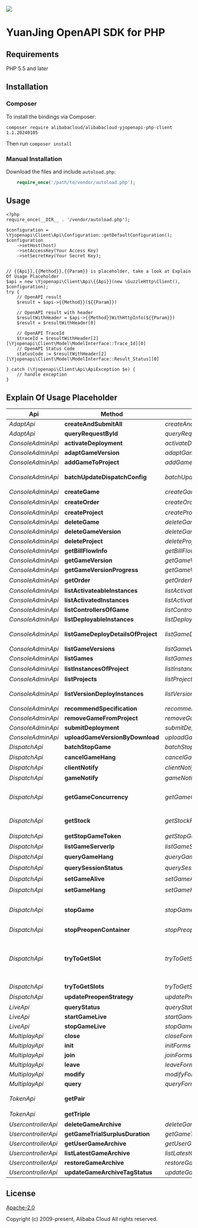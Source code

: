 ![](https://aliyunsdk-pages.alicdn.com/icons/AlibabaCloud.svg)

# YuanJing OpenAPI SDK for PHP

## Requirements

PHP 5.5 and later

## Installation

### Composer

To install the bindings via Composer:
```
composer require alibabacloud/alibabacloud-yjopenapi-php-client 1.1.20240105
```

Then run `composer install`

### Manual Installation

Download the files and include `autoload.php`:

```php
    require_once('/path/to/vendor/autoload.php');
```

## Usage

```
<?php
require_once(__DIR__ . '/vendor/autoload.php');

$configuration = \Yjopenapi\Client\Api\Configuration::getDefaultConfiguration();
$configuration
    ->setHost(host)
    ->setAccessKey(Your Access Key)
    ->setSecretKey(Your Secret Key);


// {{Api}},{{Method}},{{Param}} is placeholder, take a look at Explain Of Usage Placeholder
$api = new \Yjopenapi\Client\Api\{{Api}}(new \GuzzleHttp\Client(), $configuration);
try {
    // OpenAPI result
    $result = $api->{{Method}}(${{Param}})

    // OpenAPI result with header
    $resultWithHeader = $api->{{Method}}WithHttpInfo(${{Param}})
    $result = $resultWithHeader[0]

    // OpenAPI TraceId
    $traceId = $resultWithHeader[2][\Yjopenapi\Client\Model\ModelInterface::Trace_Id][0]
    // OpenAPI Status Code
    statusCode := $resultWithHeader[2][\Yjopenapi\Client\Model\ModelInterface::Result_Status][0]

} catch (\Yjopenapi\Client\Api\ApiException $e) {
    // handle exception
}

```

## Explain Of Usage Placeholder

| Api | Method | Params | Result | Description |
| ------------ | ------------- | ------------- | ------------- | ------------- |
 | *AdaptApi* | **createAndSubmitAll** | *createAndSubmitAllForms*  | *\Yjopenapi\Client\Yjopenapi\Client\Yjopenapi\Client\Yjopenapi\Client\Yjopenapi\Client\Yjopenapi\Client\Yjopenapi\Client\Yjopenapi\Client\Yjopenapi\Client\Yjopenapi\Client\Yjopenapi\Client\Yjopenapi\Client\Yjopenapi\Client\Yjopenapi\Client\Yjopenapi\Client\Yjopenapi\Client\Yjopenapi\Client\Model\AdaptCreateAndSubmitAllResult* | createAndSubmitAll |
 | *AdaptApi* | **queryRequestById** | *queryRequestByIdForms*  | *\Yjopenapi\Client\Yjopenapi\Client\Yjopenapi\Client\Yjopenapi\Client\Yjopenapi\Client\Yjopenapi\Client\Yjopenapi\Client\Yjopenapi\Client\Yjopenapi\Client\Yjopenapi\Client\Yjopenapi\Client\Yjopenapi\Client\Yjopenapi\Client\Yjopenapi\Client\Yjopenapi\Client\Yjopenapi\Client\Yjopenapi\Client\Model\AdaptQueryRequestByIdResult* | queryRequestById |
 | *ConsoleAdminApi* | **activateDeployment** | *activateDeploymentForms*  | *\Yjopenapi\Client\Yjopenapi\Client\Yjopenapi\Client\Yjopenapi\Client\Yjopenapi\Client\Yjopenapi\Client\Yjopenapi\Client\Yjopenapi\Client\Yjopenapi\Client\Yjopenapi\Client\Yjopenapi\Client\Yjopenapi\Client\Yjopenapi\Client\Yjopenapi\Client\Yjopenapi\Client\Yjopenapi\Client\Yjopenapi\Client\Model\ConsoleAdminActivateDeploymentResult* |  |
 | *ConsoleAdminApi* | **adaptGameVersion** | *adaptGameVersionForms*  | *\Yjopenapi\Client\Yjopenapi\Client\Yjopenapi\Client\Yjopenapi\Client\Yjopenapi\Client\Yjopenapi\Client\Yjopenapi\Client\Yjopenapi\Client\Yjopenapi\Client\Yjopenapi\Client\Yjopenapi\Client\Yjopenapi\Client\Yjopenapi\Client\Yjopenapi\Client\Yjopenapi\Client\Yjopenapi\Client\Yjopenapi\Client\Model\ConsoleAdminAdaptGameVersionResult* |  |
 | *ConsoleAdminApi* | **addGameToProject** | *addGameToProjectForms*  | *\Yjopenapi\Client\Yjopenapi\Client\Yjopenapi\Client\Yjopenapi\Client\Yjopenapi\Client\Yjopenapi\Client\Yjopenapi\Client\Yjopenapi\Client\Yjopenapi\Client\Yjopenapi\Client\Yjopenapi\Client\Yjopenapi\Client\Yjopenapi\Client\Yjopenapi\Client\Yjopenapi\Client\Yjopenapi\Client\Yjopenapi\Client\Model\ConsoleAdminAddGameToProjectResult* |  |
 | *ConsoleAdminApi* | **batchUpdateDispatchConfig** | *batchUpdateDispatchConfigForms*  | *\Yjopenapi\Client\Yjopenapi\Client\Yjopenapi\Client\Yjopenapi\Client\Yjopenapi\Client\Yjopenapi\Client\Yjopenapi\Client\Yjopenapi\Client\Yjopenapi\Client\Yjopenapi\Client\Yjopenapi\Client\Yjopenapi\Client\Yjopenapi\Client\Yjopenapi\Client\Yjopenapi\Client\Yjopenapi\Client\Yjopenapi\Client\Model\ConsoleAdminBatchUpdateDispatchConfigResult* | 批量更新游戏各自调度配置 |
 | *ConsoleAdminApi* | **createGame** | *createGameForms*  | *\Yjopenapi\Client\Yjopenapi\Client\Yjopenapi\Client\Yjopenapi\Client\Yjopenapi\Client\Yjopenapi\Client\Yjopenapi\Client\Yjopenapi\Client\Yjopenapi\Client\Yjopenapi\Client\Yjopenapi\Client\Yjopenapi\Client\Yjopenapi\Client\Yjopenapi\Client\Yjopenapi\Client\Yjopenapi\Client\Yjopenapi\Client\Model\ConsoleAdminCreateGameResult* |  |
 | *ConsoleAdminApi* | **createOrder** | *createOrderForms*  | *\Yjopenapi\Client\Yjopenapi\Client\Yjopenapi\Client\Yjopenapi\Client\Yjopenapi\Client\Yjopenapi\Client\Yjopenapi\Client\Yjopenapi\Client\Yjopenapi\Client\Yjopenapi\Client\Yjopenapi\Client\Yjopenapi\Client\Yjopenapi\Client\Yjopenapi\Client\Yjopenapi\Client\Yjopenapi\Client\Yjopenapi\Client\Model\ConsoleAdminCreateOrderResult* | 订单下单 |
 | *ConsoleAdminApi* | **createProject** | *createProjectForms*  | *\Yjopenapi\Client\Yjopenapi\Client\Yjopenapi\Client\Yjopenapi\Client\Yjopenapi\Client\Yjopenapi\Client\Yjopenapi\Client\Yjopenapi\Client\Yjopenapi\Client\Yjopenapi\Client\Yjopenapi\Client\Yjopenapi\Client\Yjopenapi\Client\Yjopenapi\Client\Yjopenapi\Client\Yjopenapi\Client\Yjopenapi\Client\Model\ConsoleAdminCreateProjectResult* |  |
 | *ConsoleAdminApi* | **deleteGame** | *deleteGameForms*  | *\Yjopenapi\Client\Yjopenapi\Client\Yjopenapi\Client\Yjopenapi\Client\Yjopenapi\Client\Yjopenapi\Client\Yjopenapi\Client\Yjopenapi\Client\Yjopenapi\Client\Yjopenapi\Client\Yjopenapi\Client\Yjopenapi\Client\Yjopenapi\Client\Yjopenapi\Client\Yjopenapi\Client\Yjopenapi\Client\Yjopenapi\Client\Model\ConsoleAdminDeleteGameResult* |  |
 | *ConsoleAdminApi* | **deleteGameVersion** | *deleteGameVersionForms*  | *\Yjopenapi\Client\Yjopenapi\Client\Yjopenapi\Client\Yjopenapi\Client\Yjopenapi\Client\Yjopenapi\Client\Yjopenapi\Client\Yjopenapi\Client\Yjopenapi\Client\Yjopenapi\Client\Yjopenapi\Client\Yjopenapi\Client\Yjopenapi\Client\Yjopenapi\Client\Yjopenapi\Client\Yjopenapi\Client\Yjopenapi\Client\Model\ConsoleAdminDeleteGameVersionResult* |  |
 | *ConsoleAdminApi* | **deleteProject** | *deleteProjectForms*  | *\Yjopenapi\Client\Yjopenapi\Client\Yjopenapi\Client\Yjopenapi\Client\Yjopenapi\Client\Yjopenapi\Client\Yjopenapi\Client\Yjopenapi\Client\Yjopenapi\Client\Yjopenapi\Client\Yjopenapi\Client\Yjopenapi\Client\Yjopenapi\Client\Yjopenapi\Client\Yjopenapi\Client\Yjopenapi\Client\Yjopenapi\Client\Model\ConsoleAdminDeleteProjectResult* |  |
 | *ConsoleAdminApi* | **getBillFlowInfo** | *getBillFlowInfoForms*  | *\Yjopenapi\Client\Yjopenapi\Client\Yjopenapi\Client\Yjopenapi\Client\Yjopenapi\Client\Yjopenapi\Client\Yjopenapi\Client\Yjopenapi\Client\Yjopenapi\Client\Yjopenapi\Client\Yjopenapi\Client\Yjopenapi\Client\Yjopenapi\Client\Yjopenapi\Client\Yjopenapi\Client\Yjopenapi\Client\Yjopenapi\Client\Model\ConsoleAdminGetBillFlowInfoResult* |  |
 | *ConsoleAdminApi* | **getGameVersion** | *getGameVersionForms*  | *\Yjopenapi\Client\Yjopenapi\Client\Yjopenapi\Client\Yjopenapi\Client\Yjopenapi\Client\Yjopenapi\Client\Yjopenapi\Client\Yjopenapi\Client\Yjopenapi\Client\Yjopenapi\Client\Yjopenapi\Client\Yjopenapi\Client\Yjopenapi\Client\Yjopenapi\Client\Yjopenapi\Client\Yjopenapi\Client\Yjopenapi\Client\Model\ConsoleAdminGetGameVersionResult* |  |
 | *ConsoleAdminApi* | **getGameVersionProgress** | *getGameVersionProgressForms*  | *\Yjopenapi\Client\Yjopenapi\Client\Yjopenapi\Client\Yjopenapi\Client\Yjopenapi\Client\Yjopenapi\Client\Yjopenapi\Client\Yjopenapi\Client\Yjopenapi\Client\Yjopenapi\Client\Yjopenapi\Client\Yjopenapi\Client\Yjopenapi\Client\Yjopenapi\Client\Yjopenapi\Client\Yjopenapi\Client\Yjopenapi\Client\Model\ConsoleAdminGetGameVersionProgressResult* |  |
 | *ConsoleAdminApi* | **getOrder** | *getOrderForms*  | *\Yjopenapi\Client\Yjopenapi\Client\Yjopenapi\Client\Yjopenapi\Client\Yjopenapi\Client\Yjopenapi\Client\Yjopenapi\Client\Yjopenapi\Client\Yjopenapi\Client\Yjopenapi\Client\Yjopenapi\Client\Yjopenapi\Client\Yjopenapi\Client\Yjopenapi\Client\Yjopenapi\Client\Yjopenapi\Client\Yjopenapi\Client\Model\ConsoleAdminGetOrderResult* | 查询订单 |
 | *ConsoleAdminApi* | **listActivateableInstances** | *listActivateableInstancesForms*  | *\Yjopenapi\Client\Yjopenapi\Client\Yjopenapi\Client\Yjopenapi\Client\Yjopenapi\Client\Yjopenapi\Client\Yjopenapi\Client\Yjopenapi\Client\Yjopenapi\Client\Yjopenapi\Client\Yjopenapi\Client\Yjopenapi\Client\Yjopenapi\Client\Yjopenapi\Client\Yjopenapi\Client\Yjopenapi\Client\Yjopenapi\Client\Model\ConsoleAdminListActivateableInstancesResult* |  |
 | *ConsoleAdminApi* | **listActivatedInstances** | *listActivatedInstancesForms*  | *\Yjopenapi\Client\Yjopenapi\Client\Yjopenapi\Client\Yjopenapi\Client\Yjopenapi\Client\Yjopenapi\Client\Yjopenapi\Client\Yjopenapi\Client\Yjopenapi\Client\Yjopenapi\Client\Yjopenapi\Client\Yjopenapi\Client\Yjopenapi\Client\Yjopenapi\Client\Yjopenapi\Client\Yjopenapi\Client\Yjopenapi\Client\Model\ConsoleAdminListActivatedInstancesResult* |  |
 | *ConsoleAdminApi* | **listControllersOfGame** | *listControllersOfGameForms*  | *\Yjopenapi\Client\Yjopenapi\Client\Yjopenapi\Client\Yjopenapi\Client\Yjopenapi\Client\Yjopenapi\Client\Yjopenapi\Client\Yjopenapi\Client\Yjopenapi\Client\Yjopenapi\Client\Yjopenapi\Client\Yjopenapi\Client\Yjopenapi\Client\Yjopenapi\Client\Yjopenapi\Client\Yjopenapi\Client\Yjopenapi\Client\Model\ConsoleAdminListControllersOfGameResult* |  |
 | *ConsoleAdminApi* | **listDeployableInstances** | *listDeployableInstancesForms*  | *\Yjopenapi\Client\Yjopenapi\Client\Yjopenapi\Client\Yjopenapi\Client\Yjopenapi\Client\Yjopenapi\Client\Yjopenapi\Client\Yjopenapi\Client\Yjopenapi\Client\Yjopenapi\Client\Yjopenapi\Client\Yjopenapi\Client\Yjopenapi\Client\Yjopenapi\Client\Yjopenapi\Client\Yjopenapi\Client\Yjopenapi\Client\Model\ConsoleAdminListDeployableInstancesResult* |  |
 | *ConsoleAdminApi* | **listGameDeployDetailsOfProject** | *listGameDeployDetailsOfProjectForms*  | *\Yjopenapi\Client\Yjopenapi\Client\Yjopenapi\Client\Yjopenapi\Client\Yjopenapi\Client\Yjopenapi\Client\Yjopenapi\Client\Yjopenapi\Client\Yjopenapi\Client\Yjopenapi\Client\Yjopenapi\Client\Yjopenapi\Client\Yjopenapi\Client\Yjopenapi\Client\Yjopenapi\Client\Yjopenapi\Client\Yjopenapi\Client\Model\ConsoleAdminListGameDeployDetailsOfProjectResult* | 获取项目下游戏部署版本信息。 |
 | *ConsoleAdminApi* | **listGameVersions** | *listGameVersionsForms*  | *\Yjopenapi\Client\Yjopenapi\Client\Yjopenapi\Client\Yjopenapi\Client\Yjopenapi\Client\Yjopenapi\Client\Yjopenapi\Client\Yjopenapi\Client\Yjopenapi\Client\Yjopenapi\Client\Yjopenapi\Client\Yjopenapi\Client\Yjopenapi\Client\Yjopenapi\Client\Yjopenapi\Client\Yjopenapi\Client\Yjopenapi\Client\Model\ConsoleAdminListGameVersionsResult* |  |
 | *ConsoleAdminApi* | **listGames** | *listGamesForms*  | *\Yjopenapi\Client\Yjopenapi\Client\Yjopenapi\Client\Yjopenapi\Client\Yjopenapi\Client\Yjopenapi\Client\Yjopenapi\Client\Yjopenapi\Client\Yjopenapi\Client\Yjopenapi\Client\Yjopenapi\Client\Yjopenapi\Client\Yjopenapi\Client\Yjopenapi\Client\Yjopenapi\Client\Yjopenapi\Client\Yjopenapi\Client\Model\ConsoleAdminListGamesResult* |  |
 | *ConsoleAdminApi* | **listInstancesOfProject** | *listInstancesOfProjectForms*  | *\Yjopenapi\Client\Yjopenapi\Client\Yjopenapi\Client\Yjopenapi\Client\Yjopenapi\Client\Yjopenapi\Client\Yjopenapi\Client\Yjopenapi\Client\Yjopenapi\Client\Yjopenapi\Client\Yjopenapi\Client\Yjopenapi\Client\Yjopenapi\Client\Yjopenapi\Client\Yjopenapi\Client\Yjopenapi\Client\Yjopenapi\Client\Model\ConsoleAdminListInstancesOfProjectResult* | 分页获取项目中的实例 |
 | *ConsoleAdminApi* | **listProjects** | *listProjectsForms*  | *\Yjopenapi\Client\Yjopenapi\Client\Yjopenapi\Client\Yjopenapi\Client\Yjopenapi\Client\Yjopenapi\Client\Yjopenapi\Client\Yjopenapi\Client\Yjopenapi\Client\Yjopenapi\Client\Yjopenapi\Client\Yjopenapi\Client\Yjopenapi\Client\Yjopenapi\Client\Yjopenapi\Client\Yjopenapi\Client\Yjopenapi\Client\Model\ConsoleAdminListProjectsResult* |  |
 | *ConsoleAdminApi* | **listVersionDeployInstances** | *listVersionDeployInstancesForms*  | *\Yjopenapi\Client\Yjopenapi\Client\Yjopenapi\Client\Yjopenapi\Client\Yjopenapi\Client\Yjopenapi\Client\Yjopenapi\Client\Yjopenapi\Client\Yjopenapi\Client\Yjopenapi\Client\Yjopenapi\Client\Yjopenapi\Client\Yjopenapi\Client\Yjopenapi\Client\Yjopenapi\Client\Yjopenapi\Client\Yjopenapi\Client\Model\ConsoleAdminListVersionDeployInstancesResult* | 获取项目下游戏版本的部署实例信息。 |
 | *ConsoleAdminApi* | **recommendSpecification** | *recommendSpecificationForms*  | *\Yjopenapi\Client\Yjopenapi\Client\Yjopenapi\Client\Yjopenapi\Client\Yjopenapi\Client\Yjopenapi\Client\Yjopenapi\Client\Yjopenapi\Client\Yjopenapi\Client\Yjopenapi\Client\Yjopenapi\Client\Yjopenapi\Client\Yjopenapi\Client\Yjopenapi\Client\Yjopenapi\Client\Yjopenapi\Client\Yjopenapi\Client\Model\ConsoleAdminRecommendSpecificationResult* |  |
 | *ConsoleAdminApi* | **removeGameFromProject** | *removeGameFromProjectForms*  | *\Yjopenapi\Client\Yjopenapi\Client\Yjopenapi\Client\Yjopenapi\Client\Yjopenapi\Client\Yjopenapi\Client\Yjopenapi\Client\Yjopenapi\Client\Yjopenapi\Client\Yjopenapi\Client\Yjopenapi\Client\Yjopenapi\Client\Yjopenapi\Client\Yjopenapi\Client\Yjopenapi\Client\Yjopenapi\Client\Yjopenapi\Client\Model\ConsoleAdminRemoveGameFromProjectResult* |  |
 | *ConsoleAdminApi* | **submitDeployment** | *submitDeploymentForms*  | *\Yjopenapi\Client\Yjopenapi\Client\Yjopenapi\Client\Yjopenapi\Client\Yjopenapi\Client\Yjopenapi\Client\Yjopenapi\Client\Yjopenapi\Client\Yjopenapi\Client\Yjopenapi\Client\Yjopenapi\Client\Yjopenapi\Client\Yjopenapi\Client\Yjopenapi\Client\Yjopenapi\Client\Yjopenapi\Client\Yjopenapi\Client\Model\ConsoleAdminSubmitDeploymentResult* |  |
 | *ConsoleAdminApi* | **uploadGameVersionByDownload** | *uploadGameVersionByDownloadForms*  | *\Yjopenapi\Client\Yjopenapi\Client\Yjopenapi\Client\Yjopenapi\Client\Yjopenapi\Client\Yjopenapi\Client\Yjopenapi\Client\Yjopenapi\Client\Yjopenapi\Client\Yjopenapi\Client\Yjopenapi\Client\Yjopenapi\Client\Yjopenapi\Client\Yjopenapi\Client\Yjopenapi\Client\Yjopenapi\Client\Yjopenapi\Client\Model\ConsoleAdminUploadGameVersionByDownloadResult* |  |
 | *DispatchApi* | **batchStopGame** | *batchStopGameForms*  | *\Yjopenapi\Client\Yjopenapi\Client\Yjopenapi\Client\Yjopenapi\Client\Yjopenapi\Client\Yjopenapi\Client\Yjopenapi\Client\Yjopenapi\Client\Yjopenapi\Client\Yjopenapi\Client\Yjopenapi\Client\Yjopenapi\Client\Yjopenapi\Client\Yjopenapi\Client\Yjopenapi\Client\Yjopenapi\Client\Yjopenapi\Client\Model\BatchStopGameResult* |  |
 | *DispatchApi* | **cancelGameHang** | *cancelGameHangForms*  | *\Yjopenapi\Client\Yjopenapi\Client\Yjopenapi\Client\Yjopenapi\Client\Yjopenapi\Client\Yjopenapi\Client\Yjopenapi\Client\Yjopenapi\Client\Yjopenapi\Client\Yjopenapi\Client\Yjopenapi\Client\Yjopenapi\Client\Yjopenapi\Client\Yjopenapi\Client\Yjopenapi\Client\Yjopenapi\Client\Yjopenapi\Client\Model\CancelGameHangResult* | 取消游戏挂机 |
 | *DispatchApi* | **clientNotify** | *clientNotifyForms*  | *\Yjopenapi\Client\Yjopenapi\Client\Yjopenapi\Client\Yjopenapi\Client\Yjopenapi\Client\Yjopenapi\Client\Yjopenapi\Client\Yjopenapi\Client\Yjopenapi\Client\Yjopenapi\Client\Yjopenapi\Client\Yjopenapi\Client\Yjopenapi\Client\Yjopenapi\Client\Yjopenapi\Client\Yjopenapi\Client\Yjopenapi\Client\Model\ClientNotifyResult* | clientNotify |
 | *DispatchApi* | **gameNotify** | *gameNotifyForms*  | *\Yjopenapi\Client\Yjopenapi\Client\Yjopenapi\Client\Yjopenapi\Client\Yjopenapi\Client\Yjopenapi\Client\Yjopenapi\Client\Yjopenapi\Client\Yjopenapi\Client\Yjopenapi\Client\Yjopenapi\Client\Yjopenapi\Client\Yjopenapi\Client\Yjopenapi\Client\Yjopenapi\Client\Yjopenapi\Client\Yjopenapi\Client\Model\GameNotifyResult* | 游戏通知接口 |
 | *DispatchApi* | **getGameConcurrency** | *getGameConcurrencyForms*  | *\Yjopenapi\Client\Yjopenapi\Client\Yjopenapi\Client\Yjopenapi\Client\Yjopenapi\Client\Yjopenapi\Client\Yjopenapi\Client\Yjopenapi\Client\Yjopenapi\Client\Yjopenapi\Client\Yjopenapi\Client\Yjopenapi\Client\Yjopenapi\Client\Yjopenapi\Client\Yjopenapi\Client\Yjopenapi\Client\Yjopenapi\Client\Model\GetGameConcurrencyResult* | 调用GetGameConcurrency获取游戏当前并发数 |
 | *DispatchApi* | **getStock** | *getStockForms*  | *\Yjopenapi\Client\Yjopenapi\Client\Yjopenapi\Client\Yjopenapi\Client\Yjopenapi\Client\Yjopenapi\Client\Yjopenapi\Client\Yjopenapi\Client\Yjopenapi\Client\Yjopenapi\Client\Yjopenapi\Client\Yjopenapi\Client\Yjopenapi\Client\Yjopenapi\Client\Yjopenapi\Client\Yjopenapi\Client\Yjopenapi\Client\Model\GetStockResult* | 调用GetStock获取游戏当前库存 |
 | *DispatchApi* | **getStopGameToken** | *getStopGameTokenForms*  | *\Yjopenapi\Client\Yjopenapi\Client\Yjopenapi\Client\Yjopenapi\Client\Yjopenapi\Client\Yjopenapi\Client\Yjopenapi\Client\Yjopenapi\Client\Yjopenapi\Client\Yjopenapi\Client\Yjopenapi\Client\Yjopenapi\Client\Yjopenapi\Client\Yjopenapi\Client\Yjopenapi\Client\Yjopenapi\Client\Yjopenapi\Client\Model\GetStopGameTokenResult* | 全量踢下线获取token |
 | *DispatchApi* | **listGameServerIp** | *listGameServerIpForms*  | *\Yjopenapi\Client\Yjopenapi\Client\Yjopenapi\Client\Yjopenapi\Client\Yjopenapi\Client\Yjopenapi\Client\Yjopenapi\Client\Yjopenapi\Client\Yjopenapi\Client\Yjopenapi\Client\Yjopenapi\Client\Yjopenapi\Client\Yjopenapi\Client\Yjopenapi\Client\Yjopenapi\Client\Yjopenapi\Client\Yjopenapi\Client\Model\ListGameServerIpResult* |  |
 | *DispatchApi* | **queryGameHang** | *queryGameHangForms*  | *\Yjopenapi\Client\Yjopenapi\Client\Yjopenapi\Client\Yjopenapi\Client\Yjopenapi\Client\Yjopenapi\Client\Yjopenapi\Client\Yjopenapi\Client\Yjopenapi\Client\Yjopenapi\Client\Yjopenapi\Client\Yjopenapi\Client\Yjopenapi\Client\Yjopenapi\Client\Yjopenapi\Client\Yjopenapi\Client\Yjopenapi\Client\Model\QueryGameHangResult* | 查询游戏挂机状态 |
 | *DispatchApi* | **querySessionStatus** | *querySessionStatusForms*  | *\Yjopenapi\Client\Yjopenapi\Client\Yjopenapi\Client\Yjopenapi\Client\Yjopenapi\Client\Yjopenapi\Client\Yjopenapi\Client\Yjopenapi\Client\Yjopenapi\Client\Yjopenapi\Client\Yjopenapi\Client\Yjopenapi\Client\Yjopenapi\Client\Yjopenapi\Client\Yjopenapi\Client\Yjopenapi\Client\Yjopenapi\Client\Model\QuerySessionStatusResult* | 查询会话当前状态 |
 | *DispatchApi* | **setGameAlive** | *setGameAliveForms*  | *\Yjopenapi\Client\Yjopenapi\Client\Yjopenapi\Client\Yjopenapi\Client\Yjopenapi\Client\Yjopenapi\Client\Yjopenapi\Client\Yjopenapi\Client\Yjopenapi\Client\Yjopenapi\Client\Yjopenapi\Client\Yjopenapi\Client\Yjopenapi\Client\Yjopenapi\Client\Yjopenapi\Client\Yjopenapi\Client\Yjopenapi\Client\Model\SetGameAliveResult* | 设置游戏可运行时长 |
 | *DispatchApi* | **setGameHang** | *setGameHangForms*  | *\Yjopenapi\Client\Yjopenapi\Client\Yjopenapi\Client\Yjopenapi\Client\Yjopenapi\Client\Yjopenapi\Client\Yjopenapi\Client\Yjopenapi\Client\Yjopenapi\Client\Yjopenapi\Client\Yjopenapi\Client\Yjopenapi\Client\Yjopenapi\Client\Yjopenapi\Client\Yjopenapi\Client\Yjopenapi\Client\Yjopenapi\Client\Model\SetGameHangResult* | 设置游戏挂机 |
 | *DispatchApi* | **stopGame** | *stopGameForms*  | *\Yjopenapi\Client\Yjopenapi\Client\Yjopenapi\Client\Yjopenapi\Client\Yjopenapi\Client\Yjopenapi\Client\Yjopenapi\Client\Yjopenapi\Client\Yjopenapi\Client\Yjopenapi\Client\Yjopenapi\Client\Yjopenapi\Client\Yjopenapi\Client\Yjopenapi\Client\Yjopenapi\Client\Yjopenapi\Client\Yjopenapi\Client\Model\StopGameResult* | 服务端发起，停止某个用户的某个游戏的某个会话 |
 | *DispatchApi* | **stopPreopenContainer** | *stopPreopenContainerForms*  | *\Yjopenapi\Client\Yjopenapi\Client\Yjopenapi\Client\Yjopenapi\Client\Yjopenapi\Client\Yjopenapi\Client\Yjopenapi\Client\Yjopenapi\Client\Yjopenapi\Client\Yjopenapi\Client\Yjopenapi\Client\Yjopenapi\Client\Yjopenapi\Client\Yjopenapi\Client\Yjopenapi\Client\Yjopenapi\Client\Yjopenapi\Client\Model\StopPreopenContainerResult* | 停止预开容器 |
 | *DispatchApi* | **tryToGetSlot** | *tryToGetSlotForms*  | *\Yjopenapi\Client\Yjopenapi\Client\Yjopenapi\Client\Yjopenapi\Client\Yjopenapi\Client\Yjopenapi\Client\Yjopenapi\Client\Yjopenapi\Client\Yjopenapi\Client\Yjopenapi\Client\Yjopenapi\Client\Yjopenapi\Client\Yjopenapi\Client\Yjopenapi\Client\Yjopenapi\Client\Yjopenapi\Client\Yjopenapi\Client\Model\TryToGetSlotResult* | 为用户调度分配游戏容器，容器一旦分配成功会被锁住，一段时间内不再分配给其他用户，过期释放。 |
 | *DispatchApi* | **tryToGetSlots** | *tryToGetSlotsForms*  | *\Yjopenapi\Client\Yjopenapi\Client\Yjopenapi\Client\Yjopenapi\Client\Yjopenapi\Client\Yjopenapi\Client\Yjopenapi\Client\Yjopenapi\Client\Yjopenapi\Client\Yjopenapi\Client\Yjopenapi\Client\Yjopenapi\Client\Yjopenapi\Client\Yjopenapi\Client\Yjopenapi\Client\Yjopenapi\Client\Yjopenapi\Client\Model\TryToGetSlotsResult* | tryToGetSlots |
 | *DispatchApi* | **updatePreopenStrategy** | *updatePreopenStrategyForms*  | *\Yjopenapi\Client\Yjopenapi\Client\Yjopenapi\Client\Yjopenapi\Client\Yjopenapi\Client\Yjopenapi\Client\Yjopenapi\Client\Yjopenapi\Client\Yjopenapi\Client\Yjopenapi\Client\Yjopenapi\Client\Yjopenapi\Client\Yjopenapi\Client\Yjopenapi\Client\Yjopenapi\Client\Yjopenapi\Client\Yjopenapi\Client\Model\UpdatePreopenStrategyResult* | 更新预开预起策略 |
 | *LiveApi* | **queryStatus** | *queryStatusForms*  | *\Yjopenapi\Client\Yjopenapi\Client\Yjopenapi\Client\Yjopenapi\Client\Yjopenapi\Client\Yjopenapi\Client\Yjopenapi\Client\Yjopenapi\Client\Yjopenapi\Client\Yjopenapi\Client\Yjopenapi\Client\Yjopenapi\Client\Yjopenapi\Client\Yjopenapi\Client\Yjopenapi\Client\Yjopenapi\Client\Yjopenapi\Client\Model\LiveQueryStatusResult* |  |
 | *LiveApi* | **startGameLive** | *startGameLiveForms*  | *\Yjopenapi\Client\Yjopenapi\Client\Yjopenapi\Client\Yjopenapi\Client\Yjopenapi\Client\Yjopenapi\Client\Yjopenapi\Client\Yjopenapi\Client\Yjopenapi\Client\Yjopenapi\Client\Yjopenapi\Client\Yjopenapi\Client\Yjopenapi\Client\Yjopenapi\Client\Yjopenapi\Client\Yjopenapi\Client\Yjopenapi\Client\Model\LiveStartGameLiveResult* |  |
 | *LiveApi* | **stopGameLive** | *stopGameLiveForms*  | *\Yjopenapi\Client\Yjopenapi\Client\Yjopenapi\Client\Yjopenapi\Client\Yjopenapi\Client\Yjopenapi\Client\Yjopenapi\Client\Yjopenapi\Client\Yjopenapi\Client\Yjopenapi\Client\Yjopenapi\Client\Yjopenapi\Client\Yjopenapi\Client\Yjopenapi\Client\Yjopenapi\Client\Yjopenapi\Client\Yjopenapi\Client\Model\LiveStopGameLiveResult* |  |
 | *MultiplayApi* | **close** | *closeForms*  | *\Yjopenapi\Client\Yjopenapi\Client\Yjopenapi\Client\Yjopenapi\Client\Yjopenapi\Client\Yjopenapi\Client\Yjopenapi\Client\Yjopenapi\Client\Yjopenapi\Client\Yjopenapi\Client\Yjopenapi\Client\Yjopenapi\Client\Yjopenapi\Client\Yjopenapi\Client\Yjopenapi\Client\Yjopenapi\Client\Yjopenapi\Client\Model\MultiplayCloseResult* |  |
 | *MultiplayApi* | **init** | *initForms*  | *\Yjopenapi\Client\Yjopenapi\Client\Yjopenapi\Client\Yjopenapi\Client\Yjopenapi\Client\Yjopenapi\Client\Yjopenapi\Client\Yjopenapi\Client\Yjopenapi\Client\Yjopenapi\Client\Yjopenapi\Client\Yjopenapi\Client\Yjopenapi\Client\Yjopenapi\Client\Yjopenapi\Client\Yjopenapi\Client\Yjopenapi\Client\Model\MultiplayInitResult* |  |
 | *MultiplayApi* | **join** | *joinForms*  | *\Yjopenapi\Client\Yjopenapi\Client\Yjopenapi\Client\Yjopenapi\Client\Yjopenapi\Client\Yjopenapi\Client\Yjopenapi\Client\Yjopenapi\Client\Yjopenapi\Client\Yjopenapi\Client\Yjopenapi\Client\Yjopenapi\Client\Yjopenapi\Client\Yjopenapi\Client\Yjopenapi\Client\Yjopenapi\Client\Yjopenapi\Client\Model\MultiplayJoinResult* |  |
 | *MultiplayApi* | **leave** | *leaveForms*  | *\Yjopenapi\Client\Yjopenapi\Client\Yjopenapi\Client\Yjopenapi\Client\Yjopenapi\Client\Yjopenapi\Client\Yjopenapi\Client\Yjopenapi\Client\Yjopenapi\Client\Yjopenapi\Client\Yjopenapi\Client\Yjopenapi\Client\Yjopenapi\Client\Yjopenapi\Client\Yjopenapi\Client\Yjopenapi\Client\Yjopenapi\Client\Model\MultiplayLeaveResult* |  |
 | *MultiplayApi* | **modify** | *modifyForms*  | *\Yjopenapi\Client\Yjopenapi\Client\Yjopenapi\Client\Yjopenapi\Client\Yjopenapi\Client\Yjopenapi\Client\Yjopenapi\Client\Yjopenapi\Client\Yjopenapi\Client\Yjopenapi\Client\Yjopenapi\Client\Yjopenapi\Client\Yjopenapi\Client\Yjopenapi\Client\Yjopenapi\Client\Yjopenapi\Client\Yjopenapi\Client\Model\MultiplayModifyResult* |  |
 | *MultiplayApi* | **query** | *queryForms*  | *\Yjopenapi\Client\Yjopenapi\Client\Yjopenapi\Client\Yjopenapi\Client\Yjopenapi\Client\Yjopenapi\Client\Yjopenapi\Client\Yjopenapi\Client\Yjopenapi\Client\Yjopenapi\Client\Yjopenapi\Client\Yjopenapi\Client\Yjopenapi\Client\Yjopenapi\Client\Yjopenapi\Client\Yjopenapi\Client\Yjopenapi\Client\Model\MultiplayQueryResult* |  |
 | *TokenApi* | **getPair** |   | *\Yjopenapi\Client\Yjopenapi\Client\Yjopenapi\Client\Yjopenapi\Client\Yjopenapi\Client\Yjopenapi\Client\Yjopenapi\Client\Yjopenapi\Client\Yjopenapi\Client\Yjopenapi\Client\Yjopenapi\Client\Yjopenapi\Client\Yjopenapi\Client\Yjopenapi\Client\Yjopenapi\Client\Yjopenapi\Client\Yjopenapi\Client\Model\GetPairResult* | 获取临时安全令牌(二元组) |
 | *TokenApi* | **getTriple** |   | *\Yjopenapi\Client\Yjopenapi\Client\Yjopenapi\Client\Yjopenapi\Client\Yjopenapi\Client\Yjopenapi\Client\Yjopenapi\Client\Yjopenapi\Client\Yjopenapi\Client\Yjopenapi\Client\Yjopenapi\Client\Yjopenapi\Client\Yjopenapi\Client\Yjopenapi\Client\Yjopenapi\Client\Yjopenapi\Client\Yjopenapi\Client\Model\GetTripleResult* | 获取临时安全令牌 |
 | *UsercontrollerApi* | **deleteGameArchive** | *deleteGameArchiveForms*  | *\Yjopenapi\Client\Yjopenapi\Client\Yjopenapi\Client\Yjopenapi\Client\Yjopenapi\Client\Yjopenapi\Client\Yjopenapi\Client\Yjopenapi\Client\Yjopenapi\Client\Yjopenapi\Client\Yjopenapi\Client\Yjopenapi\Client\Yjopenapi\Client\Yjopenapi\Client\Yjopenapi\Client\Yjopenapi\Client\Yjopenapi\Client\Model\UsercontrollerDeleteGameArchiveResult* |  |
 | *UsercontrollerApi* | **getGameTrialSurplusDuration** | *getGameTrialSurplusDurationForms*  | *\Yjopenapi\Client\Yjopenapi\Client\Yjopenapi\Client\Yjopenapi\Client\Yjopenapi\Client\Yjopenapi\Client\Yjopenapi\Client\Yjopenapi\Client\Yjopenapi\Client\Yjopenapi\Client\Yjopenapi\Client\Yjopenapi\Client\Yjopenapi\Client\Yjopenapi\Client\Yjopenapi\Client\Yjopenapi\Client\Yjopenapi\Client\Model\UsercontrollerGetGameTrialSurplusDurationResult* |  |
 | *UsercontrollerApi* | **getUserGameArchive** | *getUserGameArchiveForms*  | *\Yjopenapi\Client\Yjopenapi\Client\Yjopenapi\Client\Yjopenapi\Client\Yjopenapi\Client\Yjopenapi\Client\Yjopenapi\Client\Yjopenapi\Client\Yjopenapi\Client\Yjopenapi\Client\Yjopenapi\Client\Yjopenapi\Client\Yjopenapi\Client\Yjopenapi\Client\Yjopenapi\Client\Yjopenapi\Client\Yjopenapi\Client\Model\UsercontrollerGetUserGameArchiveResult* |  |
 | *UsercontrollerApi* | **listLatestGameArchive** | *listLatestGameArchiveForms*  | *\Yjopenapi\Client\Yjopenapi\Client\Yjopenapi\Client\Yjopenapi\Client\Yjopenapi\Client\Yjopenapi\Client\Yjopenapi\Client\Yjopenapi\Client\Yjopenapi\Client\Yjopenapi\Client\Yjopenapi\Client\Yjopenapi\Client\Yjopenapi\Client\Yjopenapi\Client\Yjopenapi\Client\Yjopenapi\Client\Yjopenapi\Client\Model\UsercontrollerListLatestGameArchiveResult* |  |
 | *UsercontrollerApi* | **restoreGameArchive** | *restoreGameArchiveForms*  | *\Yjopenapi\Client\Yjopenapi\Client\Yjopenapi\Client\Yjopenapi\Client\Yjopenapi\Client\Yjopenapi\Client\Yjopenapi\Client\Yjopenapi\Client\Yjopenapi\Client\Yjopenapi\Client\Yjopenapi\Client\Yjopenapi\Client\Yjopenapi\Client\Yjopenapi\Client\Yjopenapi\Client\Yjopenapi\Client\Yjopenapi\Client\Model\UsercontrollerRestoreGameArchiveResult* |  |
 | *UsercontrollerApi* | **updateGameArchiveTagStatus** | *updateGameArchiveTagStatusForms*  | *\Yjopenapi\Client\Yjopenapi\Client\Yjopenapi\Client\Yjopenapi\Client\Yjopenapi\Client\Yjopenapi\Client\Yjopenapi\Client\Yjopenapi\Client\Yjopenapi\Client\Yjopenapi\Client\Yjopenapi\Client\Yjopenapi\Client\Yjopenapi\Client\Yjopenapi\Client\Yjopenapi\Client\Yjopenapi\Client\Yjopenapi\Client\Model\UsercontrollerUpdateGameArchiveTagStatusResult* |  |

## License
[Apache-2.0](http://www.apache.org/licenses/LICENSE-2.0)

Copyright (c) 2009-present, Alibaba Cloud All rights reserved.

